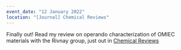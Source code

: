 ```yaml
---
event_date: "12 January 2022"
location: "[Journal] Chemical Reviews"
---
```

Finally out! Read my review on operando characterization of OMIEC materials with the Rivnay group, just out in [Chemical Reviews](https://doi.org/10.1021/acs.chemrev.1c00597)